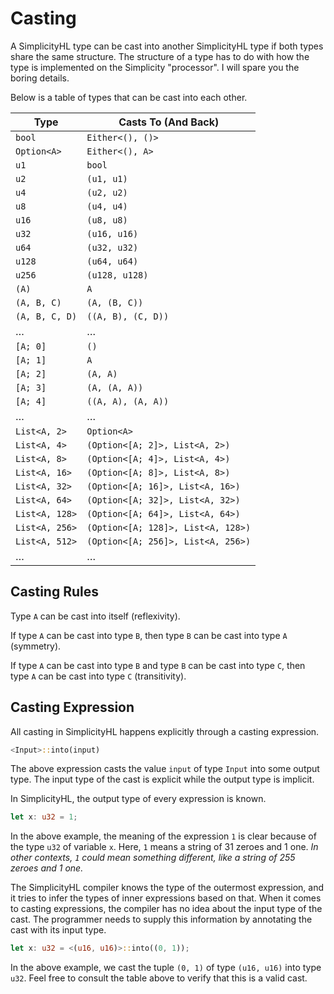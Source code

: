 # Casting

A SimplicityHL type can be cast into another SimplicityHL type if both types share the same structure.
The structure of a type has to do with how the type is implemented on the Simplicity "processor".
I will spare you the boring details.

Below is a table of types that can be cast into each other.

| Type           | Casts To (And Back)                |
|----------------|------------------------------------|
| `bool`         | `Either<(), ()>`                   |
| `Option<A>`    | `Either<(), A>`                    |
| `u1`           | `bool`                             |
| `u2`           | `(u1, u1)`                         |
| `u4`           | `(u2, u2)`                         |
| `u8`           | `(u4, u4)`                         |
| `u16`          | `(u8, u8)`                         |
| `u32`          | `(u16, u16)`                       |
| `u64`          | `(u32, u32)`                       |
| `u128`         | `(u64, u64)`                       |
| `u256`         | `(u128, u128)`                     |
| `(A)`          | `A`                                |
| `(A, B, C)`    | `(A, (B, C))`                      |
| `(A, B, C, D)` | `((A, B), (C, D))`                 |
| …              | …                                  |
| `[A; 0]`       | `()`                               |
| `[A; 1]`       | `A`                                |
| `[A; 2]`       | `(A, A)`                           |
| `[A; 3]`       | `(A, (A, A))`                      |
| `[A; 4]`       | `((A, A), (A, A))`                 |
| …              | …                                  |
| `List<A, 2>`   | `Option<A>`                        |
| `List<A, 4>`   | `(Option<[A; 2]>, List<A, 2>)`     |
| `List<A, 8>`   | `(Option<[A; 4]>, List<A, 4>)`     |
| `List<A, 16>`  | `(Option<[A; 8]>, List<A, 8>)`     |
| `List<A, 32>`  | `(Option<[A; 16]>, List<A, 16>)`   |
| `List<A, 64>`  | `(Option<[A; 32]>, List<A, 32>)`   |
| `List<A, 128>` | `(Option<[A; 64]>, List<A, 64>)`   |
| `List<A, 256>` | `(Option<[A; 128]>, List<A, 128>)` |
| `List<A, 512>` | `(Option<[A; 256]>, List<A, 256>)` |
| …              | …                                  |

## Casting Rules

Type `A` can be cast into itself (reflexivity).

If type `A` can be cast into type `B`, then type `B` can be cast into type `A` (symmetry).

If type `A` can be cast into type `B` and type `B` can be cast into type `C`, then type `A` can be cast into type `C` (transitivity).

## Casting Expression

All casting in SimplicityHL happens explicitly through a casting expression.

```rust
<Input>::into(input)
```

The above expression casts the value `input` of type `Input` into some output type.
The input type of the cast is explicit while the output type is implicit.

In SimplicityHL, the output type of every expression is known.

```rust
let x: u32 = 1;
```

In the above example, the meaning of the expression `1` is clear because of the type `u32` of variable `x`.
Here, `1` means a string of 31 zeroes and 1 one.
_In other contexts, `1` could mean something different, like a string of 255 zeroes and 1 one._

The SimplicityHL compiler knows the type of the outermost expression, and it tries to infer the types of inner expressions based on that.
When it comes to casting expressions, the compiler has no idea about the input type of the cast.
The programmer needs to supply this information by annotating the cast with its input type.

```rust
let x: u32 = <(u16, u16)>::into((0, 1));
```

In the above example, we cast the tuple `(0, 1)` of type `(u16, u16)` into type `u32`.
Feel free to consult the table above to verify that this is a valid cast.
